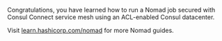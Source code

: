 Congratulations, you have learned how to run a Nomad job secured with Consul
Connect service mesh using an ACL-enabled Consul datacenter.

Visit [learn.hashicorp.com/nomad] for more Nomad guides.

[learn.hashicorp.com/nomad]: https://learn.hashicorp.com/nomad